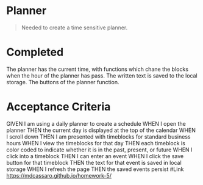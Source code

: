 # Planner
>Needed to create a time sensitive planner.
# Completed
The planner has the current time, with functions which chane the blocks when the hour of the planner has pass. The written text is saved to the local storage. The buttons of the planner function. 
# Acceptance Criteria
GIVEN I am using a daily planner to create a schedule
WHEN I open the planner
THEN the current day is displayed at the top of the calendar
WHEN I scroll down
THEN I am presented with timeblocks for standard business hours
WHEN I view the timeblocks for that day
THEN each timeblock is color coded to indicate whether it is in the past, present, or future
WHEN I click into a timeblock
THEN I can enter an event
WHEN I click the save button for that timeblock
THEN the text for that event is saved in local storage
WHEN I refresh the page
THEN the saved events persist
#Link
https://mdcassaro.github.io/homework-5/
